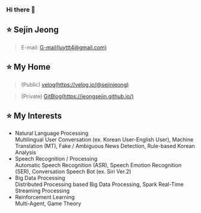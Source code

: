 ### Hi there 👋

<!--
**JEONGSEJIN/JEONGSEJIN** is a ✨ _special_ ✨ repository because its `README.md` (this file) appears on your GitHub profile.

Here are some ideas to get you started:

- 🔭 I’m currently working on ...
- 🌱 I’m currently learning ...
- 👯 I’m looking to collaborate on ...
- 🤔 I’m looking for help with ...
- 💬 Ask me about ...
- 📫 How to reach me: ...
- 😄 Pronouns: ...
- ⚡ Fun fact: ...
-->

## ⭐ Sejin Jeong
> E-mail: [G-mail(luyttt4@gmail.com)](luyttt4@gmail.com)

## ⭐ My Home
  > (Public)  [velog(https://velog.io/@sejinjeong)](https://velog.io/@sejinjeong) 

  > (Private) [GitBlog(https://jeongsejin.github.io/)](https://jeongsejin.github.io/)
  
## ⭐ My Interests
- Natural Language Processing  
  Multilingual User Conversation (ex. Korean User-English User), Machine Translation (MT), Fake / Ambiguous News Detection, Rule-based Korean Analysis  
- Speech Recognition / Processing  
  Automatic Speech Recognition (ASR), Speech Emotion Recognition (SER), Conversation Speech Bot (ex. Siri Ver.2)  
- Big Data Processing  
  Distributed Processing based Big Data Processing, Spark Real-Time Streaming Processing  
- Reinforcement Learning  
  Multi-Agent, Game Theory  
